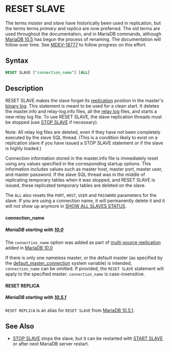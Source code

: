 # RESET SLAVE

The terms <em>master</em> and <em>slave</em> have historically been used in replication, but the terms terms <em>primary</em> and <em>replica</em> are now preferred. The old terms are used throughout the documentation, and in MariaDB commands, although [MariaDB 10.5](/kb/en/what-is-mariadb-105/) has begun the process of renaming. The documentation will follow over time. See [MDEV-18777](https://jira.mariadb.org/browse/MDEV-18777) to follow progress on this effort.

## Syntax

```sql
RESET SLAVE ["connection_name"] [ALL]                
```

## Description

RESET SLAVE makes the slave forget its [replication](/replication) position in the
master's [binary log](/mariadb-administration/server-monitoring-logs/binary-log). This statement is meant to be used for a clean
start. It deletes the master.info and relay-log.info files, all the
[relay log](/mariadb-administration/server-monitoring-logs/binary-log/relay-log) files, and starts a new relay log file. To use RESET SLAVE,
the slave replication threads must be stopped (use [STOP SLAVE](/kb/en/stop-slave/) if
necessary).

Note: All relay log files are deleted, even if they have not been
completely executed by the slave SQL thread. (This is a condition
likely to exist on a replication slave if you have issued a STOP SLAVE
statement or if the slave is highly loaded.)

Connection information stored in the master.info file is immediately
reset using any values specified in the corresponding startup options.
This information includes values such as master host, master port,
master user, and master password. If the slave SQL thread was in the
middle of replicating temporary tables when it was stopped, and RESET
SLAVE is issued, these replicated temporary tables are deleted on the
slave.

The <code class="highlight fixed" style="white-space:pre-wrap">ALL</code> also resets the <code class="highlight fixed" style="white-space:pre-wrap">PORT</code>, <code class="highlight fixed" style="white-space:pre-wrap">HOST</code>, <code class="highlight fixed" style="white-space:pre-wrap">USER</code> and <code class="highlight fixed" style="white-space:pre-wrap">PASSWORD</code> parameters for the slave. If you are using a connection name, it will permanently delete it and it will not show up anymore in [SHOW ALL SLAVES STATUS](/kb/en/show-slave-status/).

#### connection_name

##### MariaDB starting with [10.0](/kb/en/what-is-mariadb-100/)

The `connection_name` option was added as part of [multi-source replication](/replication/standard-replication/multi-source-replication) added in [MariaDB 10.0](/kb/en/what-is-mariadb-100/)

If there is only one nameless master, or the default master (as specified by the [default_master_connection](/kb/en/replication-and-binary-log-server-system-variables/#default_master_connection) system variable) is intended, `connection_name` can be omitted. If provided, the `RESET SLAVE` statement will apply to the specified master. `connection_name` is case-insensitive.

#### RESET REPLICA

##### MariaDB starting with [10.5.1](/kb/en/mariadb-1051-release-notes/)

`RESET REPLICA` is an alias for `RESET SLAVE` from [MariaDB 10.5.1](/kb/en/mariadb-1051-release-notes/).

## See Also

- [STOP SLAVE](/kb/en/stop-slave/) stops the slave, but it can be restarted with  [START SLAVE](/kb/en/start-slave/) or after next MariaDB server restart.